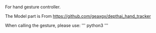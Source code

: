 For hand gesture controller.

The Model part is From https://github.com/geaxgx/depthai_hand_tracker

When calling the gesture, please use:
'''
python3 
'''
